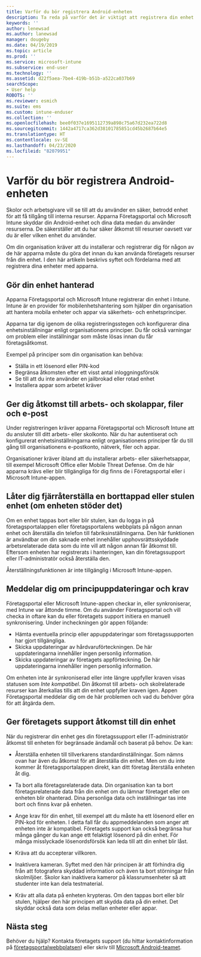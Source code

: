 ```yaml
---
title: Varför du bör registrera Android-enheten
description: Ta reda på varför det är viktigt att registrera din enhet i Intune
keywords: ''
author: lenewsad
ms.author: lanewsad
manager: dougeby
ms.date: 04/19/2019
ms.topic: article
ms.prod: ''
ms.service: microsoft-intune
ms.subservice: end-user
ms.technology: ''
ms.assetid: d22f5aea-7be4-419b-b51b-a522ca037b69
searchScope:
- User help
ROBOTS: ''
ms.reviewer: esmich
ms.suite: ems
ms.custom: intune-enduser
ms.collection: ''
ms.openlocfilehash: bee0f037e1695112739a898c75a67d232ea722d8
ms.sourcegitcommit: 1442a4717ca362d38101785851cd45b2687b64e5
ms.translationtype: HT
ms.contentlocale: sv-SE
ms.lasthandoff: 04/23/2020
ms.locfileid: "82079951"
---
```

# <a name="why-enroll-your-android-device"></a>Varför du bör registrera Android-enheten  

Skolor och arbetsgivare vill se till att du använder en säker, betrodd enhet för att få tillgång till interna resurser. Apparna Företagsportal och Microsoft Intune skyddar din Android-enhet och dina data medan du använder resurserna. De säkerställer att du har säker åtkomst till resurser oavsett var du är eller vilken enhet du använder. 

Om din organisation kräver att du installerar och registrerar dig för någon av de här apparna måste du göra det innan du kan använda företagets resurser från din enhet. I den här artikeln beskrivs syftet och fördelarna med att registrera dina enheter med apparna.  

## <a name="gets-your-device-managed"></a>Gör din enhet hanterad  
 Apparna Företagsportal och Microsoft Intune registrerar din enhet i Intune.  Intune är en provider för mobilenhetshantering som hjälper din organisation att hantera mobila enheter och appar via säkerhets- och enhetsprinciper. 

Apparna tar dig igenom de olika registreringsstegen och konfigurerar dina enhetsinställningar enligt organisationens principer. Du får också varningar om problem eller inställningar som måste lösas innan du får företagsåtkomst.  

Exempel på principer som din organisation kan behöva:  
* Ställa in ett lösenord eller PIN-kod
* Begränsa åtkomsten efter ett visst antal inloggningsförsök
* Se till att du inte använder en jailbrokad eller rotad enhet
* Installera appar som arbetet kräver  

## <a name="gives-you-access-to-work-and-school-apps-work-files-and-email"></a>Ger dig åtkomst till arbets- och skolappar, filer och e-post  
Under registreringen kräver apparna Företagsportal och Microsoft Intune att du ansluter till ditt arbets- eller skolkonto.  När du har autentiserat och konfigurerat enhetsinställningarna enligt organisationens principer får du till gång till organisationens e-postkonto, nätverk, filer och appar.  

Organisationer kräver ibland att du installerar arbets- eller säkerhetsappar, till exempel Microsoft Office eller Mobile Threat Defense. Om de här apparna krävs eller blir tillgängliga för dig finns de i Företagsportal eller i Microsoft Intune-appen.

## <a name="lets-you-remotely-reset-a-lost-or-stolen-device-if-device-supports-it"></a>Låter dig fjärråterställa en borttappad eller stulen enhet (om enheten stöder det)
Om en enhet tappas bort eller blir stulen, kan du logga in på företagsportalappen eller företagsportalens webbplats på någon annan enhet och återställa din telefon till fabriksinställningarna. Den här funktionen är användbar om din saknade enhet innehåller upphovsrättsskyddade arbetsrelaterade data som du inte vill att någon annan får åtkomst till. Eftersom enheten har registrerats i hanteringen, kan din företagssupport eller IT-administratör också återställa den.  

Återställningsfunktionen är inte tillgänglig i Microsoft Intune-appen.  

## <a name="notifies-you-of-policy-updates-and-requirements"></a>Meddelar dig om principuppdateringar och krav
Företagsportal eller Microsoft Intune-appen checkar in, eller synkroniserar, med Intune var åttonde timme. Om du använder Företagsportal och vill checka in oftare kan du eller företagets support initiera en manuell synkronisering. Under incheckningen gör appen följande:  

* Hämta eventuella princip eller appuppdateringar som företagssupporten har gjort tillgängliga.  
* Skicka uppdateringar av hårdvaruförteckningen. De här uppdateringarna innehåller ingen personlig information.  
* Skicka uppdateringar av företagets appförteckning. De här uppdateringarna innehåller ingen personlig information.  

Om enheten inte är synkroniserad eller inte längre uppfyller kraven visas statusen som *Inte kompatibel*. Din åtkomst till arbets- och skolrelaterade resurser kan återkallas tills att din enhet uppfyller kraven igen. Appen Företagsportal meddelar dig om de här problemen och vad du behöver göra för att åtgärda dem.  


## <a name="permits-company-support-access-to-your-device"></a>Ger företagets support åtkomst till din enhet
När du registrerar din enhet ges din företagssupport eller IT-administratör åtkomst till enheten för begränsade ändamål och baserat på behov. De kan:  

* Återställa enheten till tillverkarens standardinställningar. Som nämns ovan har även du åtkomst för att återställa din enhet. Men om du inte kommer åt företagsportalappen direkt, kan ditt företag återställa enheten åt dig.  

* Ta bort alla företagsrelaterade data. Din organisation kan ta bort företagsrelaterade data från din enhet om du lämnar företaget eller om enheten blir ohanterad. Dina personliga data och inställningar tas inte bort och finns kvar på enheten.  

* Ange krav för din enhet, till exempel att du måste ha ett lösenord eller en PIN-kod för enheten. I detta fall får du appmeddelanden som anger att enheten inte är kompatibel. Företagets support kan också begränsa hur många gånger du kan ange ett felaktigt lösenord på din enhet. För många misslyckade lösenordsförsök kan leda till att din enhet blir låst.  

* Kräva att du accepterar villkoren.  

* Inaktivera kameran. Syftet med den här principen är att förhindra dig från att fotografera skyddad information och även ta bort störningar från skolmiljöer. Skolor kan inaktivera kameror på klassrumsenheter så att studenter inte kan dela testmaterial.  

* Kräv att alla data på enheten krypteras. Om den tappas bort eller blir stulen, hjälper den här principen att skydda data på din enhet. Det skyddar också data som delas mellan enheter eller appar. 

## <a name="next-steps"></a>Nästa steg  

Behöver du hjälp? Kontakta företagets support (du hittar kontaktinformation på [företagsportalwebbplatsen](https://go.microsoft.com/fwlink/?linkid=2010980)) eller skriv till <a href="mailto:wintunedroidfbk@microsoft.com?subject=I'm having trouble installing the Company Portal app on my Android device&body=Describe the issue you're experiencing here.">Microsoft Android-teamet</a>.
